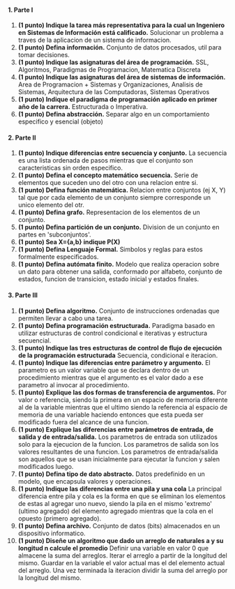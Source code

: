 #### 1. Parte I
1. **(1 punto) Indique la tarea más representativa para la cual un Ingeniero en Sistemas de Información está calificado.**
Solucionar un problema a traves de la aplicacion de un sistema de informacion.
2. **(1 punto) Defina información.**
Conjunto de datos procesados, util para tomar decisiones.
3. **(1 punto) Indique las asignaturas del área de programación.**
SSL, Algoritmos, Paradigmas de Programacion, Matematica Discreta
4. **(1 punto) Indique las asignaturas del área de sistemas de información.**
Area de Programacion + Sistemas y Organizaciones, Analisis de Sistemas, Arquitectura de las Computadoras, Sistemas Operativos
5. **(1 punto) Indique el paradigma de programación aplicado en primer año de la carrera.**
Estructurada o Imperativa.
6. **(1 punto) Defina abstracción.**
Separar algo en un comportamiento especifico y esencial (objeto)

#### 2. Parte II
1. **(1 punto) Indique diferencias entre secuencia y conjunto.**
La secuencia es una lista ordenada de pasos mientras que el conjunto son caracteristicas sin orden especifico.
2. **(1 punto) Defina el concepto matemático secuencia.**
Serie de elementos que suceden uno del otro con una relacion entre si.
3. **(1 punto) Defina función matemática.**
Relacion entre conjuntos (ej X, Y) tal que por cada elemento de un conjunto siempre corresponde un unico elemento del otr.
4. **(1 punto) Defina grafo.**
Representacion de los elementos de un conjunto.
5. **(1 punto) Defina partición de un conjunto.**
Division de un conjunto en partes en 'subconjuntos'.
6. **(1 punto) Sea X={a,b} indique P(X)**
7. **(1 punto) Defina Lenguaje Formal.**
Simbolos y reglas para estos formalmente especificados.
8. **(1 punto) Defina autómata finito.**
Modelo que realiza operacion sobre un dato para obtener una salida, conformado por alfabeto, conjunto de estados, funcion de transicion, estado inicial y estados finales.

#### 3. Parte III
1. **(1 punto) Defina algoritmo.**
Conjunto de instrucciones ordenadas que permiten llevar a cabo una tarea.
2. **(1 punto) Defina programación estructurada.**
Paradigma basado en utilizar estructuras de control condicional e iterativas y estructura secuencial.
3. **(1 punto) Indique las tres estructuras de control de flujo de ejecución de la programación estructurada**
Secuencia, condicional e iteracion.
4. **(1 punto) Indique las diferencias entre parámetro y argumento.**
El parametro es un valor variable que se declara dentro de un procedimiento mientras que el argumento es el valor dado a ese parametro al invocar al procedimiento.
5. **(1 punto) Explique las dos formas de transferencia de argumentos.**
Por valor o referencia, siendo la primera en un espacio de memoria diferente al de la variable mientras que el ultimo siendo la referencia al espacio de memoria de una variable haciendo entonces que esta pueda ser modificado fuera del alcance de una funcion. 
6. **(1 punto) Explique las diferencias entre parámetros de entrada, de salida y de entrada/salida.**
Los parametros de entrada son utilizados solo para la ejecucion de la funcion. Los parametros de salida son los valores resultantes de una funcion. Los parametros de entrada/salida son aquellos que se usan inicialmente para ejecutar la funcion y salen modificados luego. 
7. **(1 punto) Defina tipo de dato abstracto.**
Datos predefinido en un modelo, que encapsula valores y operaciones.
8. **(1 punto) Indique las diferencias entre una pila y una cola**
La principal diferencia entre pila y cola es la forma en que se eliminan los elementos de estas al agregar uno nuevo, siendo la pila en el mismo 'extremo' (ultimo agregado) del elemento agregado mientras que la cola en el opuesto (primero agregado).
9. **(1 punto) Defina archivo.**
Conjunto de datos (bits) almacenados en un dispositivo informatico.
10. **(1 punto) Diseñe un algoritmo que dado un arreglo de naturales a y su longitud n calcule el promedio**
Definir una variable en valor 0 que almacene la suma del arreglos.
Iterar el arreglo a partir de la longitud del mismo.
Guardar en la variable el valor actual mas el del elemento actual del arreglo.
Una vez terminada la iteracion dividir la suma del arreglo por la longitud del mismo.
